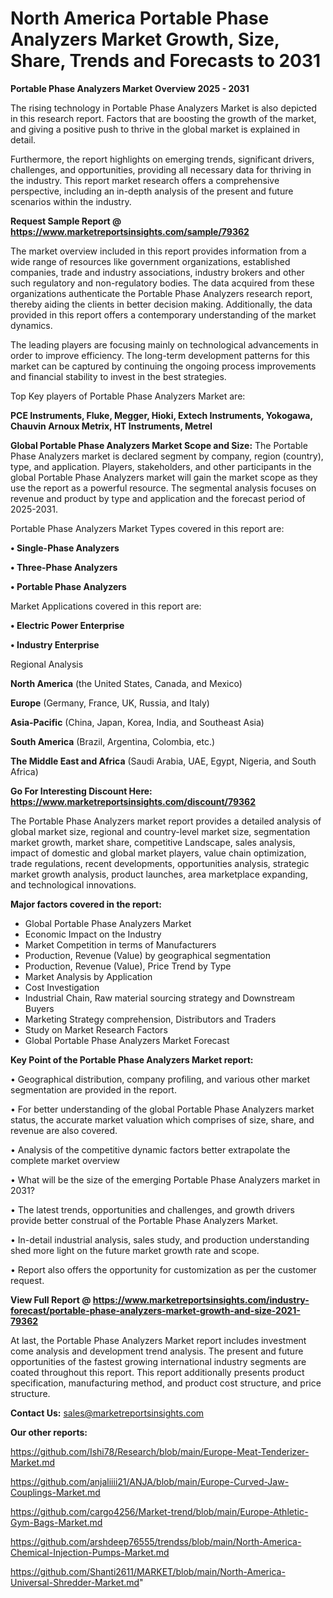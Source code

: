 # North America Portable Phase Analyzers Market Growth, Size, Share, Trends and Forecasts to 2031

<Strong> Portable Phase Analyzers Market Overview 2025 - 2031</strong>

The rising technology in Portable Phase Analyzers Market is also depicted in this research report. Factors that are boosting the growth of the market, and giving a positive push to thrive in the global market is explained in detail.

Furthermore, the report highlights on emerging trends, significant drivers, challenges, and opportunities, providing all necessary data for thriving in the industry. This report market research offers a comprehensive perspective, including an in-depth analysis of the present and future scenarios within the industry.

<strong>Request Sample Report @ <a href=https://www.marketreportsinsights.com/sample/79362>https://www.marketreportsinsights.com/sample/79362</a></strong>

The market overview included in this report provides information from a wide range of resources like government organizations, established companies, trade and industry associations, industry brokers and other such regulatory and non-regulatory bodies. The data acquired from these organizations authenticate the Portable Phase Analyzers research report, thereby aiding the clients in better decision making. Additionally, the data provided in this report offers a contemporary understanding of the market dynamics.

The leading players are focusing mainly on technological advancements in order to improve efficiency. The long-term development patterns for this market can be captured by continuing the ongoing process improvements and financial stability to invest in the best strategies.

Top Key players of Portable Phase Analyzers Market are:

<strong>PCE Instruments, Fluke, Megger, Hioki, Extech Instruments, Yokogawa, Chauvin Arnoux Metrix, HT Instruments, Metrel</strong>

<strong><b>Global Portable Phase Analyzers Market Scope and Size:</b></strong>
The Portable Phase Analyzers market is declared segment by company, region (country), type, and application. Players, stakeholders, and other participants in the global Portable Phase Analyzers market will gain the market scope as they use the report as a powerful resource. The segmental analysis focuses on revenue and product by type and application and the forecast period of 2025-2031.

Portable Phase Analyzers Market Types covered in this report are:

<strong>• Single-Phase Analyzers

• Three-Phase Analyzers

• Portable Phase Analyzers</strong>

Market Applications covered in this report are:

<strong>• Electric Power Enterprise

• Industry Enterprise</strong> 

Regional Analysis

<strong>North America</strong> (the United States, Canada, and Mexico)

<strong>Europe</strong> (Germany, France, UK, Russia, and Italy)

<strong>Asia-Pacific</strong> (China, Japan, Korea, India, and Southeast Asia)

<strong>South America</strong> (Brazil, Argentina, Colombia, etc.)

<strong>The Middle East and Africa</strong> (Saudi Arabia, UAE, Egypt, Nigeria, and South Africa)

<strong>Go For Interesting Discount Here: <a href=https://www.marketreportsinsights.com/discount/79362>https://www.marketreportsinsights.com/discount/79362</a></strong>

The Portable Phase Analyzers market report provides a detailed analysis of global market size, regional and country-level market size, segmentation market growth, market share, competitive Landscape, sales analysis, impact of domestic and global market players, value chain optimization, trade regulations, recent developments, opportunities analysis, strategic market growth analysis, product launches, area marketplace expanding, and technological innovations.

<strong><b>Major factors covered in the report:</b></strong>
<ul>
  <li>Global Portable Phase Analyzers Market </li>
  <li>Economic Impact on the Industry</li>
  <li>Market Competition in terms of Manufacturers</li>
  <li>Production, Revenue (Value) by geographical segmentation</li>
  <li>Production, Revenue (Value), Price Trend by Type</li>
  <li>Market Analysis by Application</li>
  <li>Cost Investigation</li>
  <li>Industrial Chain, Raw material sourcing strategy and Downstream Buyers</li>
  <li>Marketing Strategy comprehension, Distributors and Traders</li>
  <li>Study on Market Research Factors</li>
  <li>Global Portable Phase Analyzers Market Forecast</li>
</ul>

<strong><b>Key Point of the Portable Phase Analyzers Market report:</b></strong>

• Geographical distribution, company profiling, and various other market segmentation are provided in the report.

• For better understanding of the global Portable Phase Analyzers market status, the accurate market valuation which comprises of size, share, and revenue are also covered.

• Analysis of the competitive dynamic factors better extrapolate the complete market overview

• What will be the size of the emerging Portable Phase Analyzers market in 2031?

• The latest trends, opportunities and challenges, and growth drivers provide better construal of the Portable Phase Analyzers Market.

• In-detail industrial analysis, sales study, and production understanding shed more light on the future market growth rate and scope.

• Report also offers the opportunity for customization as per the customer request.

<strong><b>View Full Report @ <a href=https://www.marketreportsinsights.com/industry-forecast/portable-phase-analyzers-market-growth-and-size-2021-79362>https://www.marketreportsinsights.com/industry-forecast/portable-phase-analyzers-market-growth-and-size-2021-79362</a></b></strong>


At last, the Portable Phase Analyzers Market report includes investment come analysis and development trend analysis. The present and future opportunities of the fastest growing international industry segments are coated throughout this report. This report additionally presents product specification, manufacturing method, and product cost structure, and price structure.

<strong>Contact Us:</strong>
sales@marketreportsinsights.com

<strong>Our other reports:</strong>

<a href=https://github.com/Ishi78/Research/blob/main/Europe-Meat-Tenderizer-Market.md>https://github.com/Ishi78/Research/blob/main/Europe-Meat-Tenderizer-Market.md</a>

<a href=https://github.com/anjaliiii21/ANJA/blob/main/Europe-Curved-Jaw-Couplings-Market.md>https://github.com/anjaliiii21/ANJA/blob/main/Europe-Curved-Jaw-Couplings-Market.md</a>

<a href=https://github.com/cargo4256/Market-trend/blob/main/Europe-Athletic-Gym-Bags-Market.md>https://github.com/cargo4256/Market-trend/blob/main/Europe-Athletic-Gym-Bags-Market.md</a>

<a href=https://github.com/arshdeep76555/trendss/blob/main/North-America-Chemical-Injection-Pumps-Market.md>https://github.com/arshdeep76555/trendss/blob/main/North-America-Chemical-Injection-Pumps-Market.md</a>

<a href=https://github.com/Shanti2611/MARKET/blob/main/North-America-Universal-Shredder-Market.md>https://github.com/Shanti2611/MARKET/blob/main/North-America-Universal-Shredder-Market.md</a>"
